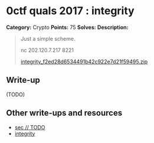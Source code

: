 # 0ctf quals 2017 : integrity

**Category:** Crypto
**Points:** 75
**Solves:** 
**Description:**

> Just a simple scheme.
> 
> nc 202.120.7.217 8221
> 
> [integrity_f2ed28d6534491b42c922e7d21f59495.zip](./integrity_f2ed28d6534491b42c922e7d21f59495.zip)

## Write-up

(TODO)

## Other write-ups and resources

* [sec // TODO](https://lekensteyn.nl/0ctf2017-integrity.html)
* [integrity](https://gist.github.com/elliptic-shiho/63b97cece15a038678c4a559d01a3055)
